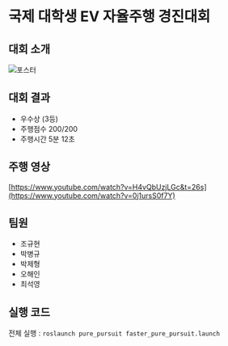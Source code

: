 # 국제 대학생  EV 자율주행 경진대회

## 대회 소개

![포스터](https://user-images.githubusercontent.com/39543006/238260322-1ac3730b-d23c-45dd-9149-8efeb9e6c975.png)


## 대회 결과

- 우수상 (3등)
- 주행점수 200/200
- 주행시간 5분 12초


## 주행 영상

[https://www.youtube.com/watch?v=H4vQbUzjLGc&t=26s](https://www.youtube.com/watch?v=0j1ursS0f7Y)


## 팀원 

- 조규현
- 박병규
- 박제형
- 오해인
- 최석영

## 실행 코드

전체 실행 : `roslaunch pure_pursuit faster_pure_pursuit.launch`


